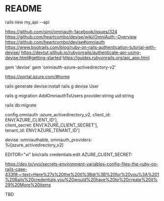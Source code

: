 # README


rails new my_api --api

https://github.com/simi/omniauth-facebook/issues/324
https://github.com/heartcombo/devise/wiki/OmniAuth:-Overview
https://github.com/heartcombo/devise#omniauth
https://www.bootrails.com/blog/ruby-on-rails-authentication-tutorial-with-devise/
https://devtut.github.io/rubyonrails/authenticate-api-using-devise.html#getting-started
https://guides.rubyonrails.org/api_app.html

gem 'devise'
gem 'omniauth-azure-activedirectory-v2'


https://portal.azure.com/#home

rails generate devise:install
rails g devise User

rails g migration AddOmniauthToUsers provider:string uid:string

rails db:migrate

  config.omniauth :azure_activedirectory_v2,
    client_id:     ENV['AZURE_CLIENT_ID'],                                                              
    client_secret: ENV['AZURE_CLIENT_SECRET'],                                                         
    tenant_id:     ENV['AZURE_TENANT_ID']
	
devise :omniauthable, omniauth_providers:          
    %i[azure_activedirectory_v2]
	
	
EDITOR="vi" bin/rails credentials:edit
AZURE_CLIENT_SECRET: 

https://dev.to/vvo/secrets-environment-variables-config-files-the-ruby-on-rails-case-433f#:~:text=Here%27s%20the%20tl%3Bdr%3B%20for%20you%3A%201%20Rails%20credentials,you%20would%20have%20to%20create%20it%29%20More%20items

TBD
